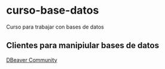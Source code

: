 # curso-base-datos
Curso para trabajar con bases de datos

## Clientes para manipiular bases de datos

[DBeaver Community](https://dbeaver.io/)


